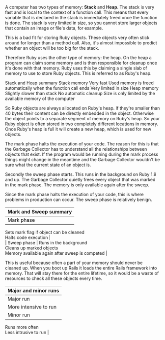 A computer has two types of memory: **Stack** and **Heap**. The stack is very fast and is local to the context of a function call. This means that every variable that is declared in the stack is immediately freed once the function is done. The stack is very limited in size, so you cannot store larger objects that contain an image or file's data, for example.

This is a bad fit for storing Ruby objects. These objects very often stick around for longer than a method call. Also, it's almost impossible to predict whether an object will be too big for the stack.

Therefore Ruby uses the other type of memory: the heap. On the heap a program can claim some memory and is then responsible for cleanup once it's done with that memory. Ruby uses this by claiming a single slab of memory to use to store Ruby objects. This is referred to as Ruby's heap.

Stack and Heap summary
Stack memory	Very fast 
Used memory is freed automatically when the function call ends 
Very limited in size
Heap memory	Slightly slower than stack 
No automatic cleanup 
Size is only limited by the available memory of the computer

So Ruby objects are always allocated on Ruby's heap. If they're smaller than 40 bytes their content can be directly embedded in the object. Otherwise the object points to a separate segment of memory on Ruby's heap. So your Ruby object is often stored in two completely different locations in memory. Once Ruby's heap is full it will create a new heap, which is used for new objects.

The mark phase halts the execution of your code. The reason for this is that the Garbage Collector has to understand all the relationships between objects that exist. If the program would be running during the mark process things might change in the meantime and the Garbage Collector wouldn't be sure what the current state of an object is.

Secondly the sweep phase starts. This runs in the background on Ruby 1.9 and up. The Garbage Collector quietly frees every object that was marked in the mark phase. The memory is only available again after the sweep.

Since the mark phase halts the execution of your code, this is where problems in production can occur. The sweep phase is relatively benign.

|  Mark and Sweep summary |  
| ----  |
|  Mark phase |  Scans existing objects   

Sets mark flag if object can be cleaned   
Halts code execution  |  
|  Sweep phase |  Runs in the background   
Cleans up marked objects   
Memory available again after sweep is competed  | 

This is useful because often a part of your memory should never be cleaned up. When you boot up Rails it loads the entire Rails framework into memory. That will stay there for the entire lifetime, so it would be a waste of resources to check all these objects every time.

| Major and minor runs |  
| -------------------- |  
| Major run            | Runs less often     
More intensive to run  |  
| Minor run            | Ignores old objects     

Runs more often   
Less intrusive to run  |
